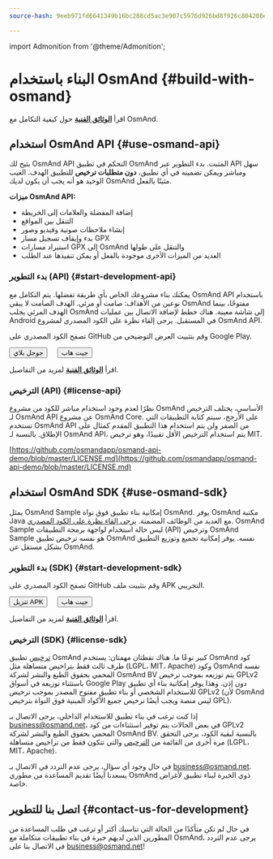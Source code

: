 ```yaml
---
source-hash: 9eeb971fd6641349b16bc288cd5ac3e907c5976d926bd8f926c804208efa4170

---
```

import Admonition from '@theme/Admonition';

# البناء باستخدام OsmAnd {#build-with-osmand}

اقرأ **[الوثائق الفنية](../technical/osmand-api-sdk/index.md)** حول كيفية التكامل مع OsmAnd.

## استخدام OsmAnd API {#use-osmand-api}

يتيح لك OsmAnd API التحكم في تطبيق OsmAnd المثبت. بدء التطوير عبر API سهل ومباشر ويمكن تضمينه في أي تطبيق، **دون متطلبات ترخيص** للتطبيق الهدف. العيب الوحيد هو أنه يجب أن يكون لديك OsmAnd مثبتًا بالفعل.

**ميزات OsmAnd API:**

* إضافة المفضلة والعلامات إلى الخريطة
* التنقل بين المواقع
* إنشاء ملاحظات صوتية وفيديو وصور
* بدء وإيقاف تسجيل مسار GPX
* استيراد مسارات GPX إلى OsmAnd والتنقل على طولها
* العديد من الميزات الأخرى موجودة بالفعل أو يمكن تنفيذها عند الطلب

### بدء التطوير (API) {#start-development-api}

يمكنك بناء مشروعك الخاص بأي طريقة تفضلها. يتم التكامل مع OsmAnd API باستخدام نوعين من الأهداف: صامت أو مرئي. الهدف الصامت لا يبقي OsmAnd مفتوحًا، بينما الهدف المرئي يجلب OsmAnd إلى شاشة معينة. هناك خطط لإضافة الاتصال بين عمليات Android في المستقبل. يرجى إلقاء نظرة على الكود المصدري لمشروع OsmAnd API.

<Admonition type="caution" icon="🛠️&nbsp;" title="أمثلة">
  <p>
    تصفح الكود المصدري على GitHub وقم بتثبيت العرض التوضيحي من Google Play.
  </p>
  <div>
    <a href="https://play.google.com/store/apps/details?id=net.osmand.osmandapidemo"><button class="button button--primary">جوجل بلاي</button></a> &nbsp;&nbsp;&nbsp;
    <a href="https://github.com/osmandapp/osmand-api-demo/tree/master/OsmAnd-api-sample"><button class="button button--primary">جيت هاب</button></a>
  </div>
</Admonition>  

اقرأ **[الوثائق الفنية](../technical/osmand-api-sdk/index.md)** لمزيد من التفاصيل.

### الترخيص (API) {#license-api}

نظرًا لعدم وجود استخدام مباشر للكود من مشروع OsmAnd الأساسي، يختلف الترخيص لـ OsmAnd API عن مشروع OsmAnd Core. على الأرجح، سيتم كتابة التطبيقات التي تستخدم OsmAnd API من الصفر ولن يتم استخدام هذا التطبيق المقدم كمثال على الإطلاق. بالنسبة لـ OsmAnd API، يتم استخدام الترخيص الأقل تقييدًا، وهو ترخيص MIT.

[https://github.com/osmandapp/osmand-api-demo/blob/master/LICENSE.md](https://github.com/osmandapp/osmand-api-demo/blob/master/LICENSE.md)


## استخدام OsmAnd SDK {#use-osmand-sdk}

يمثل OsmAnd Sample إمكانية بناء تطبيق فوق نواة OsmAnd. يوفر OsmAnd مكتبة Java مع العديد من الوظائف المضمنة. [يرجى إلقاء نظرة على الكود المصدري](https://github.com/osmandapp/osmand-api-demo). OsmAnd Sample ليس حالة استخدام لواجهة برمجة التطبيقات (API) وترخيص OsmAnd Sample هو نفسه ترخيص تطبيق OsmAnd نفسه. يوفر إمكانية تجميع وتوزيع التطبيق بشكل مستقل عن OsmAnd.


### بدء التطوير (SDK) {#start-development-sdk}

<Admonition type="caution" icon="🛠️&nbsp;" title="أمثلة">
  <p>
    تصفح الكود المصدري على GitHub وقم بتثبيت ملف APK التجريبي.
  </p>
  <div>
    <a href="https://download.osmand.net/latest-night-build/OsmAnd-map-sample.apk"><button class="button button--primary">تنزيل APK</button></a>
 &nbsp;&nbsp;&nbsp;
    <a href="https://github.com/osmandapp/osmand-api-demo/tree/master/OsmAnd-map-sample"><button class="button button--primary">جيت هاب</button></a>
  </div>
</Admonition>  

اقرأ **[الوثائق الفنية](../technical/osmand-api-sdk/index.md)** لمزيد من التفاصيل.


### الترخيص (SDK) {#license-sdk}

[ترخيص](https://github.com/osmandapp/Osmand/blob/master/LICENSE) تطبيق OsmAnd كبير نوعًا ما. هناك نقطتان مهمتان: يستخدم OsmAnd كود طرف ثالث فقط بتراخيص متساهلة مثل (LGPL، MIT، Apache) وكود OsmAnd نفسه المحمي بحقوق الطبع والنشر لشركة OsmAnd BV يتم توزيعه بموجب ترخيص GPLv2 باستثناء توزيعه في أسواق Google Play دون إذن. وهذا يوفر إمكانية بناء أي تطبيق للاستخدام الشخصي أو بناء تطبيق مفتوح المصدر بموجب ترخيص GPLv2 (لأن OsmAnd ليس منصة ويجب أيضًا ترخيص جميع الأكواد المبنية فوق النواة بترخيص GPL).

إذا كنت ترغب في بناء تطبيق للاستخدام الداخلي، يرجى الاتصال بـ <a class="mail-link" href="mailto:business@osmand.net">business@osmand.net</a>، في بعض الحالات يتم توفير استثناءات من كود GPLv2 المحمي بحقوق الطبع والنشر لشركة OsmAnd BV. بالنسبة لبقية الكود، يرجى التحقق مرة أخرى من القائمة من [الترخيص](https://github.com/osmandapp/Osmand/blob/master/LICENSE) والتي تتكون فقط من تراخيص متساهلة (LGPL، MIT، Apache).

في حال وجود أي سؤال، يرجى عدم التردد في الاتصال بـ <a class="mail-link" href="mailto:business@osmand.net">business@osmand.net</a>. يسعدنا أيضًا تقديم المساعدة من مطوري OsmAnd ذوي الخبرة لبناء تطبيق لأغراض خاصة.


## اتصل بنا للتطوير {#contact-us-for-development}

في حال لم تكن متأكدًا من الحالة التي تناسبك أكثر أو ترغب في طلب المساعدة من المطورين الذين لديهم خبرة في بناء تطبيقات متكاملة مع OsmAnd، يرجى عدم التردد في الاتصال بنا على <a class="mail-link" href="mailto:business@osmand.net">business@osmand.net</a>!